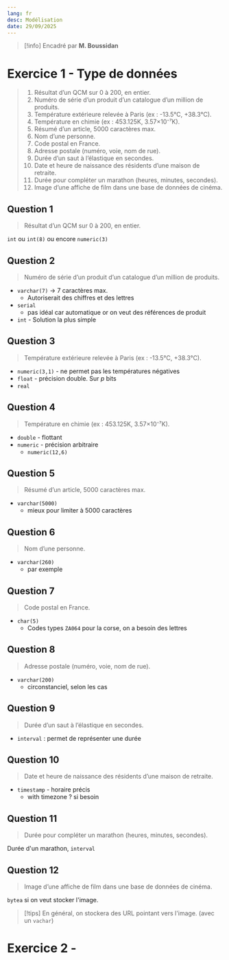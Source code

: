 ```yaml
---
lang: fr
desc: Modélisation
date: 29/09/2025
---
```

> [!info]
> Encadré par **M. Boussidan**

# Exercice 1 - Type de données

> 1. Résultat d’un QCM sur 0 à 200, en entier.
> 2. Numéro de série d’un produit d’un catalogue d’un million de produits.
> 3. Température extérieure relevée à Paris (ex : -13.5°C, +38.3°C).
> 4. Température en chimie (ex : 453.125K, 3.57×10⁻⁷K).
> 5. Résumé d’un article, 5000 caractères max.
> 6. Nom d’une personne.
> 7. Code postal en France.
> 8. Adresse postale (numéro, voie, nom de rue).
> 9. Durée d’un saut à l’élastique en secondes.
> 10. Date et heure de naissance des résidents d’une maison de retraite.
> 11. Durée pour compléter un marathon (heures, minutes, secondes).
> 12. Image d’une affiche de film dans une base de données de cinéma.

## Question 1

> Résultat d’un QCM sur 0 à 200, en entier.

`int` ou `int(8)` ou encore `numeric(3)`

## Question 2

> Numéro de série d’un produit d’un catalogue d’un million de produits.

- `varchar(7)` $\to$ 7 caractères max.
	- Autoriserait des chiffres et des lettres
- `serial`
	- pas idéal car automatique or on veut des références de produit
- `int` - Solution la plus simple


## Question 3

> Température extérieure relevée à Paris (ex : -13.5°C, +38.3°C).

- `numeric(3,1)` - ne permet pas les températures négatives
- `float` - précision double. Sur $p$ bits
- `real` 

## Question 4

> Température en chimie (ex : 453.125K, 3.57×10⁻⁷K).

- `double` - flottant
- `numeric` - précision arbitraire
	- `numeric(12,6)`

## Question 5

> Résumé d’un article, 5000 caractères max.

- `varchar(5000)`
	- mieux pour limiter à 5000 caractères

## Question 6

> Nom d’une personne.

- `varchar(260)`
	- par exemple

## Question 7

> Code postal en France.

- `char(5)`
	- Codes types `ZA064` pour la corse, on a besoin des lettres

## Question 8

> Adresse postale (numéro, voie, nom de rue).

- `varchar(200)`
	- circonstanciel, selon les cas

## Question 9

> Durée d’un saut à l’élastique en secondes.

- `interval` : permet de représenter une durée

## Question 10

> Date et heure de naissance des résidents d’une maison de retraite.

- `timestamp` - horaire précis
	- with timezone ? si besoin

## Question 11

> Durée pour compléter un marathon (heures, minutes, secondes).

Durée d'un marathon, `interval`

## Question 12

> Image d’une affiche de film dans une base de données de cinéma.

 `bytea` si on veut stocker l'image.

> [!tips]
> En général, on stockera des URL pointant vers l'image. (avec un `vachar`)

# Exercice 2 - 





